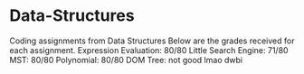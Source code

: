 # Data-Structures
Coding assignments from Data Structures
Below are the grades received for each assignment.
Expression Evaluation: 80/80
Little Search Engine: 71/80
MST: 80/80
Polynomial: 80/80
DOM Tree: not good lmao dwbi 
